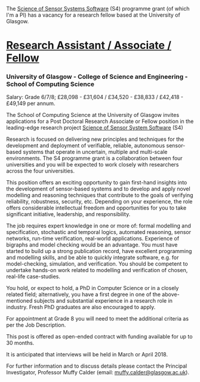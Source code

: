<html><body><p>The <a href="http://www.dcs.gla.ac.uk/research/S4/">Science of Sensor Systems Software</a> (S4) programme grant (of which I'm a PI) has a vacancy for a research fellow based at the University of Glasgow.

<!--more-->
</p><h1><a href="http://www.jobs.ac.uk/job/BHZ314/research-assistant-associate-fellow/">Research Assistant / Associate / Fellow</a></h1>
<h3><strong>University of Glasgow</strong> - College of Science and Engineering - School of Computing Science</h3>
Salary: Grade 6/7/8; £28,098 - £31,604 / £34,520 - £38,833 / £42,418 - £49,149 per annum.

The School of Computing Science at the University of Glasgow invites applications for a Post Doctoral Research Associate or Fellow position in the leading-edge research project <a href="http://www.dcs.gla.ac.uk/research/S4/">Science of Sensor System Software</a> (S4)

Research is focused on delivering new principles and techniques for the development and deployment of verifiable, reliable, autonomous sensor-based systems that operate in uncertain, multiple and multi-scale environments. The S4 programme grant is a collaboration between four universities and you will be expected to work closely with researchers across the four universities.

This position offers an exciting opportunity to gain first-hand insights into the development of sensor-based systems and to develop and apply novel modelling and reasoning techniques that contribute to the goals of verifying reliability, robustness, security, etc. Depending on your experience, the role offers considerable intellectual freedom and opportunities for you to take significant initiative, leadership, and responsibility.

The job requires expert knowledge in one or more of: formal modelling and specification, stochastic and temporal logics, automated reasoning, sensor networks, run-time verification, real-world applications. Experience of bigraphs and model checking would be an advantage. You must have started to build up a strong publication record, have excellent programming and modelling skills, and be able to quickly integrate software, e.g. for model-checking, simulation, and verification. You should be competent to undertake hands-on work related to modelling and verification of chosen, real-life case-studies.

You hold, or expect to hold, a PhD in Computer Science or in a closely related field; alternatively, you have a first degree in one of the above-mentioned subjects and substantial experience in a research role in industry. Fresh PhD graduates are also encouraged to apply.

For appointment at Grade 8 you will need to meet the additional criteria as per the Job Description.

This post is offered as open-ended contract with funding available for up to 30 months.

It is anticipated that interviews will be held in March or April 2018.

For further information and to discuss details please contact the Principal Investigator, Professor Muffy Calder (email: <a href="mailto:muffy.calder@glasgow.ac.uk">muffy.calder@glasgow.ac.uk</a>).</body></html>